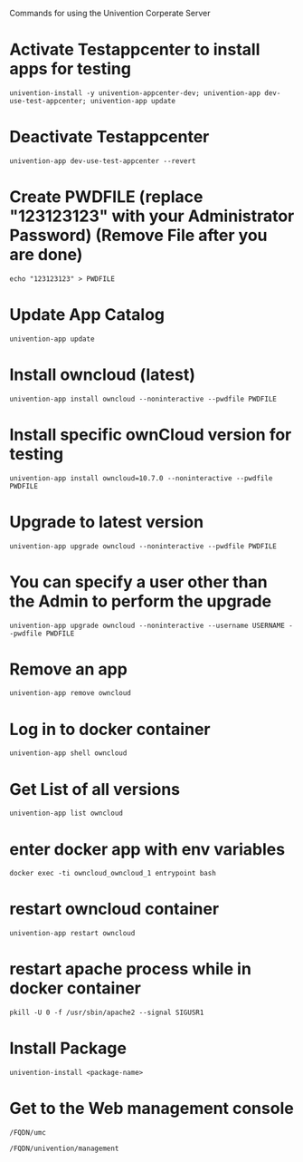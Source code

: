Commands for using the Univention Corperate Server

# Activate Testappcenter to install apps for testing

`univention-install -y univention-appcenter-dev; univention-app dev-use-test-appcenter; univention-app update`

# Deactivate Testappcenter

`univention-app dev-use-test-appcenter --revert`

# Create PWDFILE (replace "123123123" with your Administrator Password) (Remove File after you are done)

`echo "123123123" > PWDFILE`

# Update App Catalog

`univention-app update`

# Install owncloud (latest)

`univention-app install owncloud --noninteractive --pwdfile PWDFILE`

# Install specific ownCloud version for testing

`univention-app install owncloud=10.7.0 --noninteractive --pwdfile PWDFILE`

# Upgrade to latest version

`univention-app upgrade owncloud --noninteractive --pwdfile PWDFILE`

# You can specify a user other than the Admin to perform the upgrade

`univention-app upgrade owncloud --noninteractive --username USERNAME --pwdfile PWDFILE`

# Remove an app

`univention-app remove owncloud`

# Log in to docker container

`univention-app shell owncloud`

# Get List of all versions

`univention-app list owncloud`

# enter docker app with env variables

`docker exec -ti owncloud_owncloud_1 entrypoint bash`

# restart owncloud container

`univention-app restart owncloud`

# restart apache process while in docker container

`pkill -U 0 -f /usr/sbin/apache2 --signal SIGUSR1`

# Install Package

`univention-install <package-name>` 

# Get to the Web management console

`/FQDN/umc`

`/FQDN/univention/management`
